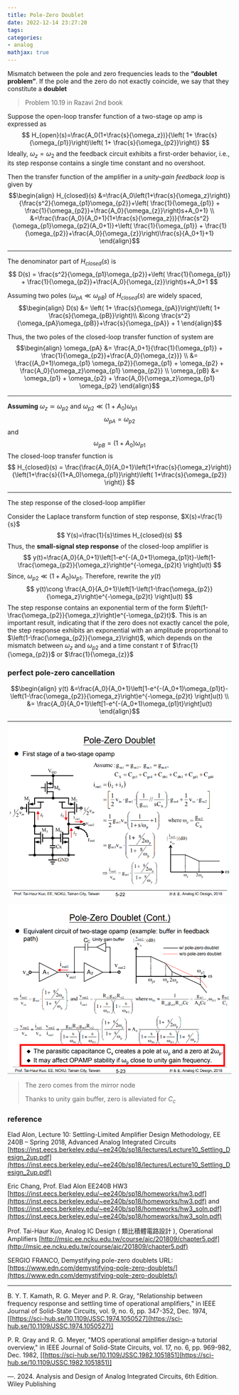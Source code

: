 ```yaml
---
title: Pole-Zero Doublet
date: 2022-12-14 23:27:20
tags:
categories:
- analog
mathjax: true
---
```


Mismatch between the pole and zero frequencies leads to the **“doublet problem”**. If the pole and the zero do not exactly coincide, we say that they constitute a **doublet**

> Problem 10.19 in Razavi 2nd book

Suppose the open-loop transfer function of a two-stage op amp is expressed as
$$
H_{open}(s)=\frac{A_0(1+\frac{s}{\omega_z})}{\left( 1+ \frac{s}{\omega_{p1}}\right)\left( 1+ \frac{s}{\omega_{p2}}\right)}
$$
Ideally, $\omega_z=\omega_2$ and the feedback circuit exhibits a first-order behavior, i.e., its step response contains a single time constant and no overshoot.

Then the transfer function of the amplifier in a *unity-gain feedback loop* is given by
$$\begin{align}
H_{closed}(s) &=\frac{A_0\left(1+\frac{s}{\omega_z}\right)}{\frac{s^2}{\omega_{p1}\omega_{p2}}+\left( \frac{1}{\omega_{p1}} + \frac{1}{\omega_{p2}}+\frac{A_0}{\omega_{z}}\right)s+A_0+1} \\
&=\frac{\frac{A_0}{A_0+1}(1+\frac{s}{\omega_z})}{\frac{s^2}{\omega_{p1}\omega_{p2}(A_0+1)}+\left( \frac{1}{\omega_{p1}} + \frac{1}{\omega_{p2}}+\frac{A_0}{\omega_{z}}\right)\frac{s}{A_0+1}+1}
\end{align}$$

---

The denominator part of $H_{closed}(s)$ is
$$
D(s) = \frac{s^2}{\omega_{p1}\omega_{p2}}+\left( \frac{1}{\omega_{p1}} + \frac{1}{\omega_{p2}}+\frac{A_0}{\omega_{z}}\right)s+A_0+1
$$

Assuming  two poles ($\omega_{pA} \ll\omega_{pB}$) of $H_{closed}(s)$ are widely spaced,
$$\begin{align}
D(s) &= \left( 1+ \frac{s}{\omega_{pA}}\right)\left( 1+ \frac{s}{\omega_{pB}}\right)\\
&\cong \frac{s^2}{\omega_{pA}\omega_{pB}}+\frac{s}{\omega_{pA}} + 1
\end{align}$$

Thus, the two poles of the closed-loop transfer function of system are
$$\begin{align}
\omega_{pA} &= \frac{A_0+1}{\frac{1}{\omega_{p1}} + \frac{1}{\omega_{p2}}+\frac{A_0}{\omega_{z}}} \\
&=  \frac{(A_0+1)\omega_{p1} \omega_{p2}}{\omega_{p1} + \omega_{p2} + \frac{A_0}{\omega_z}\omega_{p1} \omega_{p2}} \\
\omega_{pB} &= \omega_{p1} + \omega_{p2} + \frac{A_0}{\omega_z}\omega_{p1} \omega_{p2}
\end{align}$$

---

**Assuming** $\omega_z \simeq  \omega_{p2}$ and $\omega_{p2}\ll (1+A_0)\omega_{p1}$
$$
\omega_{pA} = \omega_{p2}
$$
and
$$
\omega_{pB} = (1+A_0)\omega_{p1}
$$
The closed-loop transfer function is
$$
H_{closed}(s) = \frac{\frac{A_0}{A_0+1}\left(1+\frac{s}{\omega_z}\right)}{\left(1+\frac{s}{(1+A_0)\omega_{p1}}\right)\left( 1+\frac{s}{\omega_{p2}} \right)}
$$

---

The step response of the closed-loop amplifier

Consider the Laplace transform function of step response, $X(s)=\frac{1}{s}$
$$
Y(s)=\frac{1}{s}\times H_{closed}(s)
$$
Thus, the **small-signal step response** of the closed-loop amplifier is
$$
y(t)=\frac{A_0}{A_0+1}\left[1-e^{-(A_0+1)\omega_{p1}t}-\left(1-\frac{\omega_{p2}}{\omega_z}\right)e^{-\omega_{p2}t} \right]u(t)
$$
Since, $\omega_{p2}\ll (1+A_0)\omega_{p1}$. Therefore, rewrite the $y(t)$
$$
y(t)\cong \frac{A_0}{A_0+1}\left[1-\left(1-\frac{\omega_{p2}}{\omega_z}\right)e^{-\omega_{p2}t} \right]u(t)
$$
The step response contains an exponential term of the form $\left(1-\frac{\omega_{p2}}{\omega_z}\right)e^{-\omega_{p2}t}$. This is an important result, indicating that if the zero does not exactly cancel the pole, the step response exhibits an exponential with an amplitude proportional to $\left(1-\frac{\omega_{p2}}{\omega_z}\right)$, which depends on the mismatch between $\omega_z$ and $\omega_{p2}$ and a time constant $\tau$ of $\frac{1}{\omega_{p2}}$ or $\frac{1}{\omega_{z}}$

### perfect pole-zero cancellation

$$\begin{align}
y(t) &=\frac{A_0}{A_0+1}\left[1-e^{-(A_0+1)\omega_{p1}t}-\left(1-\frac{\omega_{p2}}{\omega_z}\right)e^{-\omega_{p2}t} \right]u(t) \\
&= \frac{A_0}{A_0+1}\left[1-e^{-(A_0+1)\omega_{p1}t}\right]u(t)
\end{align}$$

---

![image-20230108233523345](doublet/image-20230108233523345.png)

![image-20230108234123707](doublet/image-20230108234123707.png)

> The zero comes from the mirror node
>
> Thanks to unity gain buffer, zero is alleviated for $C_c$





### reference

Elad Alon, Lecture 10: Settling-Limited Amplifier Design Methodology, EE 240B – Spring 2018, Advanced Analog Integrated Circuits [https://inst.eecs.berkeley.edu/~ee240b/sp18/lectures/Lecture10_Settling_Design_2up.pdf](https://inst.eecs.berkeley.edu/~ee240b/sp18/lectures/Lecture10_Settling_Design_2up.pdf)

Eric Chang, Prof. Elad Alon EE240B HW3 [https://inst.eecs.berkeley.edu/~ee240b/sp18/homeworks/hw3.pdf](https://inst.eecs.berkeley.edu/~ee240b/sp18/homeworks/hw3.pdf) and [https://inst.eecs.berkeley.edu/~ee240b/sp18/homeworks/hw3_soln.pdf](https://inst.eecs.berkeley.edu/~ee240b/sp18/homeworks/hw3_soln.pdf)

Prof. Tai-Haur Kuo, Analog IC Design ( 類比積體電路設計 ), Operational Amplifiers [http://msic.ee.ncku.edu.tw/course/aic/201809/chapter5.pdf](http://msic.ee.ncku.edu.tw/course/aic/201809/chapter5.pdf)

SERGIO FRANCO, Demystifying pole-zero doublets URL:[https://www.edn.com/demystifying-pole-zero-doublets/](https://www.edn.com/demystifying-pole-zero-doublets/)

---

B. Y. T. Kamath, R. G. Meyer and P. R. Gray, "Relationship between frequency response and settling time of operational amplifiers," in IEEE Journal of Solid-State Circuits, vol. 9, no. 6, pp. 347-352, Dec. 1974, [[https://sci-hub.se/10.1109/JSSC.1974.1050527](https://sci-hub.se/10.1109/JSSC.1974.1050527)]

P. R. Gray and R. G. Meyer, "MOS operational amplifier design-a tutorial overview," in IEEE Journal of Solid-State Circuits, vol. 17, no. 6, pp. 969-982, Dec. 1982, [[https://sci-hub.se/10.1109/JSSC.1982.1051851](https://sci-hub.se/10.1109/JSSC.1982.1051851)]

—. 2024. Analysis and Design of Analog Integrated Circuits, 6th Edition. Wiley Publishing
